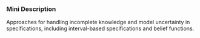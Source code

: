 ### Mini Description

Approaches for handling incomplete knowledge and model uncertainty in specifications, including interval-based specifications and belief functions.
